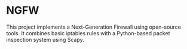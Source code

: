 # NGFW
This project implements a Next-Generation Firewall using open-source tools. It combines basic iptables rules with a Python-based packet inspection system using Scapy.
